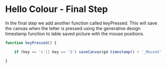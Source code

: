 # Hello Colour - Final Step

In the final step we add another function called keyPressed. This will save the canvas when the letter is pressed using the generative design timestamp function to lable saved picture with the mouse positions.

```js
function keyPressed() {

    if (key == 's'|| key == 'S') saveCanvas(gd.timestamp() + '_MouseX' + mouseX + '_MouseY' + mouseY, 'png');

}
```
